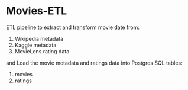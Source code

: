 # Movies-ETL

ETL pipeline to extract and transform movie date from:
1. Wikipedia metadata
2. Kaggle metadata
3. MovieLens rating data

and Load the movie metadata and ratings data into Postgres SQL tables:
1. movies
2. ratings
